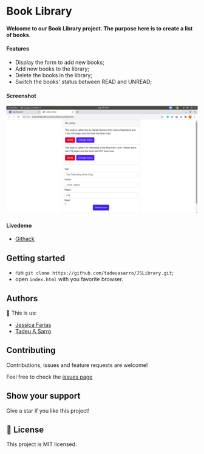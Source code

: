 # Book Library

#### Welcome to our Book Library project. The purpose here is to create a list of books.

#### Features
- Display the form to add new books;
- Add new books to the library;
- Delete the books in the library;
- Switch the books' status between READ and UNREAD;

#### Screenshot

![screenshot](screenshot.png)

#### Livedemo
- [Githack]()


## Getting started
- run `git clone https://github.com/tadeuasarro/JSLibrary.git`;
- open `index.html` with you favorite browser.


## Authors
👤 This is us:

- [Jessica Farias](https://jessicafarias.me)
- [Tadeu A Sarro](https://tadeuasarro.web.app)


## Contributing

Contributions, issues and feature requests are welcome!

Feel free to check the [issues page](https://github.com/tadeuasarro/JSLibrary/issues)


## Show your support

Give a star if you like this project!


## 📝 License

This project is MIT licensed.